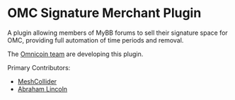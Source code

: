 OMC Signature Merchant Plugin
=============================

A plugin allowing members of MyBB forums to sell their signature space for OMC, providing full automation of time periods and removal.

The [Omnicoin team](https://github.com/Omnicoin-Project/Omnicoin/wiki/Omnicoin-Team) are developing this plugin.

Primary Contributors:
- [MeshCollider](http://www.hackforums.net/member.php?action=profile&uid=2015410)
- [Abraham Lincoln](http://www.hackforums.net/member.php?action=profile&uid=1256441)